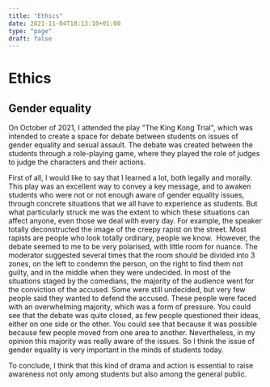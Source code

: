 ```yaml
---
title: "Ethics"
date: 2021-11-04T18:13:10+01:00
type: "page"
draft: false
---
```


# Ethics

## Gender equality

On October of 2021, I attended the play "The King Kong Trial", which was intended to create a space for debate between students on issues of gender equality and sexual assault.
The debate was created between the students through a role-playing game, where they played the role of judges to judge the characters and their actions.

First of all, I would like to say that I learned a lot, both legally and morally. This play was an excellent way to convey a key message, and to awaken students who were not or not enough aware of gender equality issues, through concrete situations that we all have to experience as students.  But what particularly struck me was the extent to which these situations can affect anyone, even those we deal with every day. For example, the speaker totally deconstructed the image of the creepy rapist on the street. Most rapists are people who look totally ordinary, people we know. 
 However, the debate seemed to me to be very polarised, with little room for nuance. The moderator suggested several times that the room should be divided into 3 zones, on the left to condemn the person, on the right to find them not guilty, and in the middle when they were undecided. In most of the situations staged by the comedians, the majority of the audience went for the conviction of the accused. Some were still undecided, but very few people said they wanted to defend the accused. These people were faced with an overwhelming majority, which was a form of pressure. You could see that the debate was quite closed, as few people questioned their ideas, either on one side or the other. You could see that because it was possible because few people moved from one area to another. Nevertheless, in my opinion this majority was really aware of the issues.  So I think the issue of gender equality is very important in the minds of students today.

To conclude, I think that this kind of drama and action is essential to raise awareness not only among students but also among the general public.


